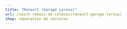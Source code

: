```yaml
---
title: "Renault (Garage Leroux)"
url: /saint-romain-de-colbosc/renault-garage-leroux/
shop: réparation de voitures
---
```

